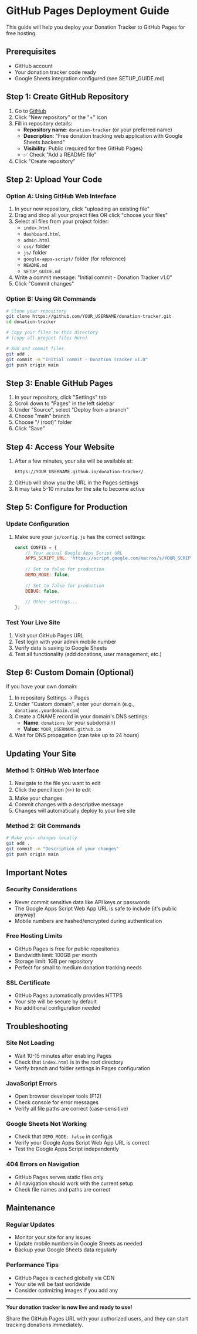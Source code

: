 # GitHub Pages Deployment Guide

This guide will help you deploy your Donation Tracker to GitHub Pages for free hosting.

## Prerequisites
- GitHub account
- Your donation tracker code ready
- Google Sheets integration configured (see SETUP_GUIDE.md)

## Step 1: Create GitHub Repository

1. Go to [GitHub](https://github.com)
2. Click "New repository" or the "+" icon
3. Fill in repository details:
   - **Repository name**: `donation-tracker` (or your preferred name)
   - **Description**: "Free donation tracking web application with Google Sheets backend"
   - **Visibility**: Public (required for free GitHub Pages)
   - ✅ Check "Add a README file"
4. Click "Create repository"

## Step 2: Upload Your Code

### Option A: Using GitHub Web Interface
1. In your new repository, click "uploading an existing file"
2. Drag and drop all your project files OR click "choose your files"
3. Select all files from your project folder:
   - `index.html`
   - `dashboard.html`
   - `admin.html`
   - `css/` folder
   - `js/` folder
   - `google-apps-script/` folder (for reference)
   - `README.md`
   - `SETUP_GUIDE.md`
4. Write a commit message: "Initial commit - Donation Tracker v1.0"
5. Click "Commit changes"

### Option B: Using Git Commands
```bash
# Clone your repository
git clone https://github.com/YOUR_USERNAME/donation-tracker.git
cd donation-tracker

# Copy your files to this directory
# (copy all project files here)

# Add and commit files
git add .
git commit -m "Initial commit - Donation Tracker v1.0"
git push origin main
```

## Step 3: Enable GitHub Pages

1. In your repository, click "Settings" tab
2. Scroll down to "Pages" in the left sidebar
3. Under "Source", select "Deploy from a branch"
4. Choose "main" branch
5. Choose "/ (root)" folder
6. Click "Save"

## Step 4: Access Your Website

1. After a few minutes, your site will be available at:
   ```
   https://YOUR_USERNAME.github.io/donation-tracker/
   ```
2. GitHub will show you the URL in the Pages settings
3. It may take 5-10 minutes for the site to become active

## Step 5: Configure for Production

### Update Configuration
1. Make sure your `js/config.js` has the correct settings:
   ```javascript
   const CONFIG = {
       // Your actual Google Apps Script URL
       APPS_SCRIPT_URL: 'https://script.google.com/macros/s/YOUR_SCRIPT_ID/exec',
       
       // Set to false for production
       DEMO_MODE: false,
       
       // Set to false for production
       DEBUG: false,
       
       // Other settings...
   };
   ```

### Test Your Live Site
1. Visit your GitHub Pages URL
2. Test login with your admin mobile number
3. Verify data is saving to Google Sheets
4. Test all functionality (add donations, user management, etc.)

## Step 6: Custom Domain (Optional)

If you have your own domain:

1. In repository Settings → Pages
2. Under "Custom domain", enter your domain (e.g., `donations.yourdomain.com`)
3. Create a CNAME record in your domain's DNS settings:
   - **Name**: `donations` (or your subdomain)
   - **Value**: `YOUR_USERNAME.github.io`
4. Wait for DNS propagation (can take up to 24 hours)

## Updating Your Site

### Method 1: GitHub Web Interface
1. Navigate to the file you want to edit
2. Click the pencil icon (✏️) to edit
3. Make your changes
4. Commit changes with a descriptive message
5. Changes will automatically deploy to your live site

### Method 2: Git Commands
```bash
# Make your changes locally
git add .
git commit -m "Description of your changes"
git push origin main
```

## Important Notes

### Security Considerations
- Never commit sensitive data like API keys or passwords
- The Google Apps Script Web App URL is safe to include (it's public anyway)
- Mobile numbers are hashed/encrypted during authentication

### Free Hosting Limits
- GitHub Pages is free for public repositories
- Bandwidth limit: 100GB per month
- Storage limit: 1GB per repository
- Perfect for small to medium donation tracking needs

### SSL Certificate
- GitHub Pages automatically provides HTTPS
- Your site will be secure by default
- No additional configuration needed

## Troubleshooting

### Site Not Loading
- Wait 10-15 minutes after enabling Pages
- Check that `index.html` is in the root directory
- Verify branch and folder settings in Pages configuration

### JavaScript Errors
- Open browser developer tools (F12)
- Check console for error messages
- Verify all file paths are correct (case-sensitive)

### Google Sheets Not Working
- Check that `DEMO_MODE: false` in config.js
- Verify your Google Apps Script Web App URL is correct
- Test the Google Apps Script independently

### 404 Errors on Navigation
- GitHub Pages serves static files only
- All navigation should work with the current setup
- Check file names and paths are correct

## Maintenance

### Regular Updates
- Monitor your site for any issues
- Update mobile numbers in Google Sheets as needed
- Backup your Google Sheets data regularly

### Performance Tips
- GitHub Pages is cached globally via CDN
- Your site will be fast worldwide
- Consider optimizing images if you add any

---

**Your donation tracker is now live and ready to use!**

Share the GitHub Pages URL with your authorized users, and they can start tracking donations immediately.
